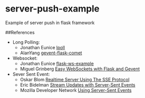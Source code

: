 server-push-example
===================

Example of server push in flask framework


##References

* Long Polling: 
  * Jonathan Eunice [lpoll](https://bitbucket.org/jeunice/lpoll)
  * AlanYang [gevent-flask-comet](https://bitbucket.org/AlanYang/gevent-flask-comet)
* Websocket: 
  * Jonathan Eunice [flask-ws-example](https://bitbucket.org/jeunice/flask-ws-example)
  * Miguel Grinberg [Easy WebSockets with Flask and Gevent](http://blog.miguelgrinberg.com/post/easy-websockets-with-flask-and-gevent)
* Sever Sent Event: 
  *   Oskar Blom [Realtime Server Using The SSE Protocol](http://flask.pocoo.org/snippets/116/)
  *   Eric Bidelman [Stream Updates with Server-Sent Events](http://www.html5rocks.com/en/tutorials/eventsource/basics/)
  *   Mozilla Developer Network [Using Server-Sent Events](https://developer.mozilla.org/en-US/docs/Server-sent_events/Using_server-sent_events)

